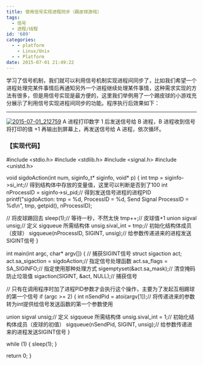 ```yaml
---
title: 使用信号实现进程同步（踢皮球游戏）
tags:
  - 信号
  - 进程/线程
id: '689'
categories:
  - - platform
    - Linux/Unix
  - - Platform
date: 2015-07-01 21:49:22
---
```


学习了信号机制，我们就可以利用信号机制实现进程间同步了，比如我们希望一个进程处理完某件事情后再通知另外一个进程继续处理某件事情，这种需求实现的方法有很多，但是用信号实现是最方便的，这里我们举例用了一个踢皮球的小游戏充分展示了利用信号实现进程间同步的功能。程序执行后效果如下：
<!-- more -->
* * *

[![2015-07-01_212759](http://www.mycode.net.cn/wp-content/uploads/2015/07/2015-07-01_212759.png)](http://www.mycode.net.cn/wp-content/uploads/2015/07/2015-07-01_212759.png) A 进程打印数字 1 后发送信号给 B 进程，B 进程收到信号将打印的值 +1 再输出到屏幕上，再发送信号给 A 进程，依次循环。

### 【实现代码】

#include <stdio.h>
#include <stdlib.h>
#include <signal.h>
#include <unistd.h>

void sigdoAction(int num, siginfo\_t\* siginfo, void\* p)
{
int tmp = siginfo->si\_int;// 得到结构体中存放的变量值，这里可以判断是否到了100
int nProcessID = siginfo->si\_pid;// 得到发送信号进程的进程PID
printf("sigdoAction: tmp = %d, ProcessID = %d, Send Signal ProcessID = %d\\n", tmp, getpid(), nProcessID);

// 将皮球踢回去
sleep(1);// 等待一秒，不然太快
tmp++;// 皮球值+1
union sigval unsig;// 定义 sigqueue 所需结构体
unsig.sival\_int = tmp;// 初始化结构体成员（皮球）
sigqueue(nProcessID, SIGINT, unsig);// 给参数传递进来的进程发送SIGINT信号
}

int main(int argc, char\* argv\[\])
{
// 捕获SIGINT信号
struct sigaction act;
act.sa\_sigaction = sigdoAction;// 指定信号处理函数
act.sa\_flags = SA\_SIGINFO;// 指定使用那种处理方式
sigemptyset(&act.sa\_mask);// 清空掩码防止垃圾值
sigaction(SIGINT, &act, NULL);// 捕获信号

// 只有在调用程序时加了进程PID参数才会执行这个操作，主要为了发起互相踢球的第一个信号
if (argc >= 2)
{
int nSendPid = atoi(argv\[1\]);// 将传递进来的参数转为int提供给信号发送函数的第一个参数使用

union sigval unsig;// 定义 sigqueue 所需结构体
unsig.sival\_int = 1;// 初始化结构体成员（皮球的初值）
sigqueue(nSendPid, SIGINT, unsig);// 给参数传递进来的进程发送SIGINT信号
}

while (1)
{
sleep(1);
}

return 0;
}